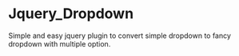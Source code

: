 # Jquery_Dropdown
Simple and easy jquery plugin to convert simple dropdown to fancy dropdown with multiple option.
